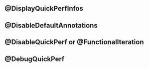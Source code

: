 ## @DisplayQuickPerfInfos

## @DisableDefaultAnnotations

## @DisableQuickPerf or @FunctionalIteration

## @DebugQuickPerf